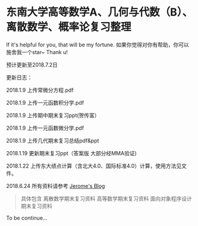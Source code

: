 # 东南大学高等数学A、几何与代数（B）、离散数学、概率论复习整理

If it's helpful for you, that will be my fortune.
如果你觉得对你有帮助，你可以施舍我一个star~ Thank u!

预计更新至2018.7.2日

更新日志：

2018.1.9 上传常微分方程.pdf

2018.1.9 上传一元函数积分学.pdf

2018.1.9 上传期中期末复习ppt(贺传富）

2018.1.9 上传一元函数微分学.pdf

2018.1.9 上传几代期末复习总结pdf&ppt

2018.1.19 更新期末复习ppt（答案版 大部分经MMA验证)

2018.1.22 上传东大绩点计算（含北大4.0、国际标准4.0）计算，使用方法见文件。

2018.6.24 所有资料请参考 [Jerome's Blog](www.zjdx1998.ml)
>具体包含 离散数学期末复习资料
高等数学期末复习资料
面向对象程序设计期末复习资料


To be continue...




